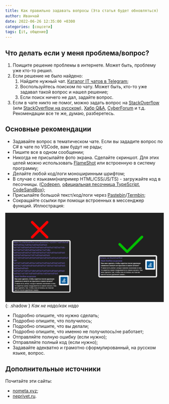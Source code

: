 ```yaml
---
title: Как правильно задавать вопросы (Эта статья будет обновляться)
author: Иванчай
date: 2022-06-26 12:35:00 +0300
categories: [соцсети]
tags: [it, общение]
---
```


## Что делать если у меня проблема/вопрос?

1. Поищите решение проблемы в интернете. Может быть, проблему уже кто-то решил.
2. Если решение не было найдено:
   1. Найдите нужный чат. [Каталог IT чатов в Telegram](https://t.me/it_chats/);
   2. Воспользуйтесь поиском по чату. Может быть, кто-то уже задавал такой вопрос и нашел решение;
   3. Если поиск ничего не дал, задайте вопрос.
3. Если в чате никто не помог, можно задать вопрос на [StackOverflow](https://stackoverflow.com/) (или [StackOverflow на русском](https://ru.stackoverflow.com/)), [Хабр Q&A](https://qna.habr.com/), [CyberForum](https://www.cyberforum.ru/) и т.д.  
   Рекомендации все те же, думаю, разберетесь.

## Основные рекомендации

- Задавайте вопрос в тематическом чате. Если вы зададите вопрос по C# в чате по VSCode, вам будут не рады;
- Пишите все в одном сообщении;
- Никогда не присылайте фото экрана. Сделайте скриншот. Для этих целей можно использовать [FlameShot](https://flameshot.org/) или встроенную в систему программу;
- Делайте любой код/логи моноширинным шрифтом;
- В случае с языками(например HTML/CSS/JS/TS) - загружайте код в песочницы. ([Codepen](https://codepen.io/), [официальная песочница TypeScript](https://www.typescriptlang.org/play/), [CodeSandBox](https://codesandbox.io/));
- Присылайте большой текст/код/логи через [Pastebin](https://pastebin.com/)/[Termbin](https://termbin.com/);
- Сокращайте ссылки при помощи встроенных в мессенджер функций. Иллюстрация:

![](/uploads/2022-06-28-kak-pravilno-zadat-vopros-v-it-chate/good-links.png){: .shadow }
_Как не надо/как надо_

- Подробно опишите, что нужно сделать;
- Подробно опишите, что получилось;
- Подробно опишите, что вы делали;
- Подробно опишите, что именно не получилось/не работает;
- Отправляйте полную ошибку (если нужно);
- Отправляйте полный код (если нужно);
- Задавайте адекватно и грамотно сформулированный, на русском языке, вопрос.

## Дополнительные источники

Почитайте эти сайты:

- [nometa.xyz](https://nometa.xyz);
- [neprivet.ru](https://neprivet.ru).
